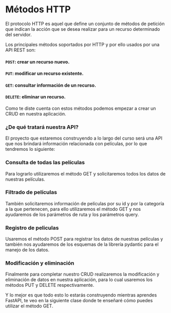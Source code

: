 # Métodos HTTP
El protocolo HTTP es aquel que define un conjunto de métodos de petición que indican la acción que se desea realizar para un recurso determinado del servidor.

Los principales métodos soportados por HTTP y por ello usados por una API REST son:
#### `POST`: crear un recurso nuevo.
#### `PUT`: modificar un recurso existente.
#### `GET`: consultar información de un recurso.
#### `DELETE`: eliminar un recurso.

Como te diste cuenta con estos métodos podemos empezar a crear un CRUD en nuestra aplicación.

### ¿De qué tratará nuestra API?
El proyecto que estaremos construyendo a lo largo del curso será una API que nos brindará información relacionada con películas, por lo que tendremos lo siguiente:

### Consulta de todas las películas
Para lograrlo utilizaremos el método GET y solicitaremos todos los datos de nuestras películas.

### Filtrado de películas
También solicitaremos información de películas por su id y por la categoría a la que pertenecen, para ello utilizaremos el método GET y nos ayudaremos de los parámetros de ruta y los parámetros query.

### Registro de peliculas
Usaremos el método POST para registrar los datos de nuestras películas y también nos ayudaremos de los esquemas de la librería pydantic para el manejo de los datos.

### Modificación y eliminación
Finalmente para completar nuestro CRUD realizaremos la modificación y eliminación de datos en nuestra aplicación, para lo cual usaremos los métodos PUT y DELETE respectivamente.

Y lo mejor es que todo esto lo estarás construyendo mientras aprendes FastAPI, te veo en la siguiente clase donde te enseñaré cómo puedes utilizar el método GET.